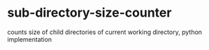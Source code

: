 # sub-directory-size-counter
counts size of child directories of current working directory, python implementation
